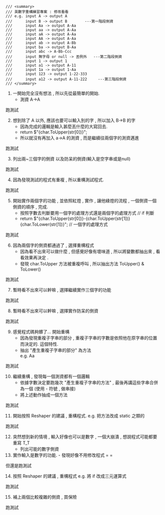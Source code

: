    /// <summary>
    /// 英數字重構練習專案 : 修改看看
    /// e.g. input A -> output A
    ///      input B -> output B        ---第一階段側資
    ///      input Aa -> output A-Aa
    ///      input aa -> output A-Aa
    ///      input aA -> output A-Aa
    ///      input AA -> output A-Aa
    ///      input ab -> output A-Bb
    ///      input ba -> output B-Aa
    ///      input abc -> A-Bb-Ccc
    ///      input 無字母 or null -> 丟例外   ---第二階段側資
    ///      input 1 -> output 1
    ///      input a1 -> output A-11
    ///      input 1a -> output 1-Aa
    ///      input 123 -> output 1-22-333
    ///      input a12 -> output A-11-222     ---第三階段側資
    /// </summary>

1. 一開始完全沒有想法 , 所以先從最簡單的開始. 
   - 測資 A->A
   
跑測試

2. 想到除了 A 以外, 應該也要可以輸入別的字 , 所以加入  B->B 的字
   - 因為完成的邏輯是輸入甚麼丟什麼的大寫回去.
   - return $"{char.ToUpper(str[0])}";
   - 所以就沒有再加入 a->A 的測資 , 而是繼續往兩個字的測資邁進    
   
跑測試

3. 列出兩~三個字的側資 以及防呆的側資(輸入是空字串或是null)

跑測試

4. 因為發現測試的程式有重複 , 所以重構測試程式.

跑測試

5. 開始實作兩個字的功能 , 並依照紅燈 , 實作 , 讓他綠燈的流程 , 一個側資一個側資的順序 , 完成.
   - 按照字數去判斷要用一個字的處理方式還是兩個字的處理方式 // if 判斷
   - return $"{char.ToUpper(str[0])}-{char.ToUpper(str[1])}{char.ToLower(str[1])}"; // 一個字的處理方式
   
跑測試

6. 因為兩個字的側資都通過了 , 選擇重構程式
   - 因為看不出來可以做什麼 , 但感覺好像有壞味道 , 所以將變數都抽出來 , 看看效果再決定 .
   - 發現 char.ToUpper 方法被重複呼叫 , 所以抽出方法 ToUpper() & ToLower()
   
跑測試

7. 暫時看不出來可以幹嘛 , 選擇繼續實作三個字的功能

跑測試

8. 暫時看不出來可以幹嘛 , 選擇實作防呆的側資

跑測試

9. 感覺程式碼夠髒了... 開始重構
   - 因為發現重複子字串的部分 , 重複子字串的字數是依照他在原字串的位置而決定的.  這個特性.
   - 抽出 "產生重複子字串的部分" 為方法   
    e.g. Aa
    
跑測試

10. 繼續重構 , 發現每一個測資都有一個邏輯
    - 依據字數決定要跑幾次 "產生重複子字串的方法" , 最後再講這些字串合併為一個 (使用 - 符號 , 做串接)
    - 將上述動作抽成一個方法
    
跑測試

11. 開始按照 Reshaper 的建議 , 重構程式.  e.g. 把方法改成 static 之類的

跑測試

12. 突然想到新的情境 , 輸入好像也可以是數字 , 一個大崩潰 , 想說程式可能都要重寫 T_T
    - 列出可能的數字側資
13.  實作輸入是數字的功能.
    - 發現好像不用修改程式 = =
    
但還是跑測試

14. 按照 Reshaper 的建議 , 重構程式 e.g. 將 if 改成三元運算式

跑測試

15. 補上兩個比較複雜的側資 , 買保險

跑測試



